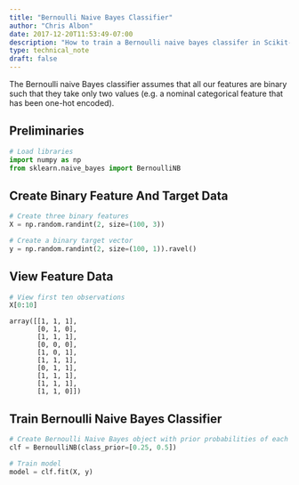 ```yaml
---
title: "Bernoulli Naive Bayes Classifier"
author: "Chris Albon"
date: 2017-12-20T11:53:49-07:00
description: "How to train a Bernoulli naive bayes classifer in Scikit-Learn"
type: technical_note
draft: false
---
```

The Bernoulli naive Bayes classifier assumes that all our features are binary such that they take only two values (e.g. a nominal categorical feature that has been one-hot encoded).

## Preliminaries


```python
# Load libraries
import numpy as np
from sklearn.naive_bayes import BernoulliNB
```

## Create Binary Feature And Target Data


```python
# Create three binary features
X = np.random.randint(2, size=(100, 3))

# Create a binary target vector
y = np.random.randint(2, size=(100, 1)).ravel()
```

## View Feature Data


```python
# View first ten observations
X[0:10]
```




    array([[1, 1, 1],
           [0, 1, 0],
           [1, 1, 1],
           [0, 0, 0],
           [1, 0, 1],
           [1, 1, 1],
           [0, 1, 1],
           [1, 1, 1],
           [1, 1, 1],
           [1, 1, 0]])



## Train Bernoulli Naive Bayes Classifier


```python
# Create Bernoulli Naive Bayes object with prior probabilities of each class
clf = BernoulliNB(class_prior=[0.25, 0.5])

# Train model
model = clf.fit(X, y)
```
